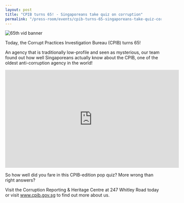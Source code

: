 ```yaml
---
layout: post
title: "CPIB turns 65! - Singaporeans take quiz on corruption"
permalink: "/press-room/events/cpib-turns-65-singaporeans-take-quiz-corruption"
---
```

![65th vid banner](https://user-images.githubusercontent.com/84945723/124093246-41403100-da8a-11eb-91de-a530da09a070.jpg)


Today, the Corrupt Practices Investigation Bureau (CPIB) turns 65!

An agency that is traditionally low-profile and seen as mysterious, our team found out how well Singaporeans actually know about the CPIB, one of the oldest anti-corruption agency in the world!

<iframe width="560" height="315" src="https://www.youtube.com/embed/5bt6pbMHq8s" title="YouTube video player" frameborder="0" allow="accelerometer; autoplay; clipboard-write; encrypted-media; gyroscope; picture-in-picture" allowfullscreen></iframe>

So how well did you fare in this CPIB-edition pop quiz? More wrong than right answers?

Visit the Corruption Reporting & Heritage Centre at 247 Whitley Road today or visit www.cpib.gov.sg to find out more about us. 
